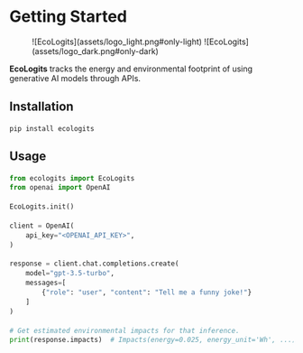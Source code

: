 # Getting Started

<figure markdown="span">
  ![EcoLogits](assets/logo_light.png#only-light)
  ![EcoLogits](assets/logo_dark.png#only-dark)
</figure>

**EcoLogits** tracks the energy and environmental footprint of using generative AI models through APIs.


## Installation

```shell
pip install ecologits
```


## Usage

```python
from ecologits import EcoLogits
from openai import OpenAI

EcoLogits.init()

client = OpenAI(
    api_key="<OPENAI_API_KEY>",
)

response = client.chat.completions.create(
    model="gpt-3.5-turbo",
    messages=[
        {"role": "user", "content": "Tell me a funny joke!"}
    ]
)

# Get estimated environmental impacts for that inference.
print(response.impacts)  # Impacts(energy=0.025, energy_unit='Wh', ...)
```
